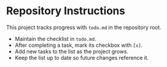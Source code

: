 # Repository Instructions

This project tracks progress with `todo.md` in the repository root.

- Maintain the checklist in `todo.md`.
- After completing a task, mark its checkbox with `[x]`.
- Add new tasks to the list as the project grows.
- Keep the list up to date so future changes reference it.
